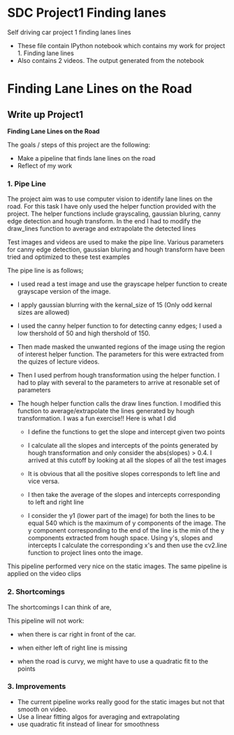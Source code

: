 # SDC Project1 Finding lanes
Self driving car project 1 finding lanes lines
* These file contain IPython notebook which contains my work for project 1. Finding lane lines
* Also contains 2 videos. The output generated from the notebook

# Finding Lane Lines on the Road

## Write up Project1

**Finding Lane Lines on the Road**

The goals / steps of this project are the following:

* Make a pipeline that finds lane lines on the road
* Reflect of my work

### 1. Pipe Line

The project aim was to use computer vision to identify lane lines on the road. For this task I have only used the helper function provided with the project. The helper functions include grayscaling, gaussian bluring, canny edge detection and hough transform. In the end I had to modify the draw_lines function to average and extrapolate the detected lines

Test images and videos are used to make the pipe line. Various parameters for canny edge detection, gaussian bluring and hough transform have been tried and optimized to these test examples
    
The pipe line is as follows; 

* I used read a test image and use the grayscape helper function to create grayscape version of the image. 
    
* I apply gaussian blurring with the kernal_size of 15 (Only odd kernal sizes are allowed) 
    
* I used the canny helper function to for detecting canny edges; I used a low thershold of 50 and high thershold of 150. 
    
* Then made masked the unwanted regions of the image using the region of interest helper function. The parameters for this were extracted from the quizes of lecture videos. 
    
* Then I used perfrom hough transformation using the helper function. I had to play with several to the parameters to arrive at resonable set of parameters
    
* The hough helper function calls the draw lines function. I modified this function to average/extrapolate the lines generated by hough transformation. I was a fun exercise!! Here is what I did 
    
    * I define the functions to get the slope and intercept given two points
        
    * I calculate all the slopes and intercepts of the points generated by hough transformation and only consider the abs(slopes) > 0.4. I arrived at this cutoff by looking at all the slopes of all the test images
        
    * It is obvious that all the positive slopes corresponds to left line and vice versa. 
        
    * I then take the average of the slopes and intercepts corresponding to left and right line
        
    * I consider the y1 (lower part of the image) for both the lines to be equal 540 which is the maximum of y components of the image. The y component corresponding to the end of the line is the min of the y components extracted from hough space. Using y's, slopes and intercepts I calculate the corresponding x's and then use the cv2.line function to project lines onto the image.
     
This pipeline performed very nice on the static images. The same pipeline is applied on the video clips 

### 2. Shortcomings

The shortcomings I can think of are,

This pipeline will not work:

* when there is car right in front of the car.

* when either left of right line is missing

* when the road is curvy, we might have to use a quadratic fit to the points


### 3. Improvements

* The current pipeline works really good for the static images but not that smooth on video. 
* Use a linear fitting algos for averaging and extrapolating
* use quadratic fit instead of linear for smoothness


```python

```
